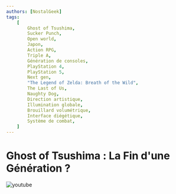 ```yaml
---
authors: [NostalGeek]
tags:
    [
        Ghost of Tsushima,
        Sucker Punch,
        Open world,
        Japon,
        Action RPG,
        Triple A,
        Génération de consoles,
        PlayStation 4,
        PlayStation 5,
        Next gen,
        "The Legend of Zelda: Breath of the Wild",
        The Last of Us,
        Naughty Dog,
        Direction artistique,
        Illumination globale,
        Brouillard volumétrique,
        Interface diégétique,
        Système de combat,
    ]
---
```


# Ghost of Tsushima : La Fin d'une Génération ?

![youtube](https://www.youtube.com/watch?v=L3LW_XiWUII)
